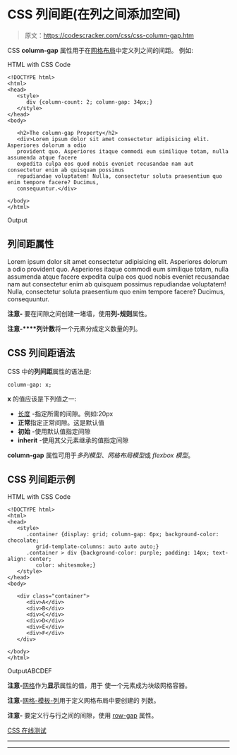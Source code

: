 # CSS 列间距(在列之间添加空间)

> 原文：<https://codescracker.com/css/css-column-gap.htm>

CSS **column-gap** 属性用于在[网格布局](/css/css-grid.htm)中定义列之间的间距。 例如:

HTML with CSS Code

```
<!DOCTYPE html>
<html>
<head>
   <style>
      div {column-count: 2; column-gap: 34px;}
   </style>
</head>
<body>

   <h2>The column-gap Property</h2>
   <div>Lorem ipsum dolor sit amet consectetur adipisicing elit. Asperiores dolorum a odio
   provident quo. Asperiores itaque commodi eum similique totam, nulla assumenda atque facere
   expedita culpa eos quod nobis eveniet recusandae nam aut consectetur enim ab quisquam possimus
   repudiandae voluptatem! Nulla, consectetur soluta praesentium quo enim tempore facere? Ducimus,
   consequuntur.</div>

</body>
</html>
```

Output

## 列间距属性

Lorem ipsum dolor sit amet consectetur adipisicing elit. Asperiores dolorum a odio provident quo. Asperiores itaque commodi eum similique totam, nulla assumenda atque facere expedita culpa eos quod nobis eveniet recusandae nam aut consectetur enim ab quisquam possimus repudiandae voluptatem! Nulla, consectetur soluta praesentium quo enim tempore facere? Ducimus, consequuntur.

**注意-** 要在间隙之间创建一堵墙，使用**列-规则**属性。

**注意-****列计数**将一个元素分成定义数量的列。

## CSS 列间距语法

CSS 中的**列间距**属性的语法是:

```
column-gap: x;
```

**x** 的值应该是下列值之一:

*   [长度](/css/css-length-units.htm) -指定所需的间隙。例如:20px
*   **正常**指定正常间隙。这是默认值
*   **初始** -使用默认值指定间隙
*   **inherit** -使用其父元素继承的值指定间隙

**column-gap** 属性可用于*多列模型*、*网格布局模型*或 *flexbox 模型*。

## CSS 列间距示例

HTML with CSS Code

```
<!DOCTYPE html>
<html>
<head>
   <style>
      .container {display: grid; column-gap: 6px; background-color: chocolate;
         grid-template-columns: auto auto auto;}
      .container > div {background-color: purple; padding: 14px; text-align: center;
         color: whitesmoke;}
   </style>
</head>
<body>

   <div class="container">
      <div>A</div>
      <div>B</div>
      <div>C</div>
      <div>D</div>
      <div>E</div>
      <div>F</div>
   </div>

</body>
</html>
```

OutputABCDEF

**注意-**[网格](/css/css-grid.htm)作为**显示**属性的值，用于 使一个元素成为块级网格容器。

**注意-**[网格-模板-列](/css/css-grid-template-columns.htm)用于定义网格布局中要创建的 列数。

**注意-** 要定义行与行之间的间隙，使用 [row-gap](/css/css-row-gap.htm) 属性。

[CSS 在线测试](/exam/showtest.php?subid=5)

* * *

* * *